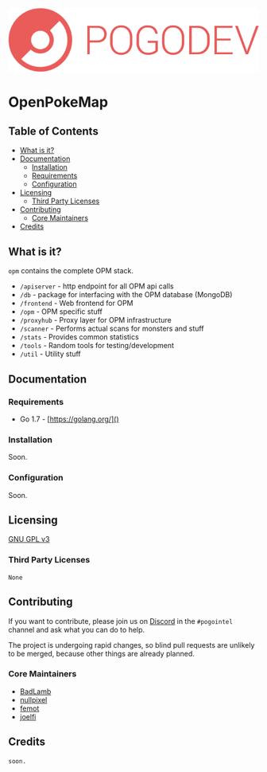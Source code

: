 [![POGODEV](https://github.com/pogodevorg/assets/blob/master/public/img/logo-github.png?raw=true)](https://pogodev.org)

# OpenPokeMap
## Table of Contents

* [What is it?](#what-is-it)
* [Documentation](#documentation)
  * [Installation](#installation)
  * [Requirements](#requirements)
  * [Configuration](#configuration)
* [Licensing](#licensing)
  * [Third Party Licenses](#third-party-licenses)
* [Contributing](#contributing)
  * [Core Maintainers](#core-maintainers)
* [Credits](#credits)

## What is it?
`opm` contains the complete OPM stack.
- `/apiserver` - http endpoint for all OPM api calls
- `/db` - package for interfacing with the OPM database (MongoDB)
- `/frontend` - Web frontend for OPM
- `/opm` - OPM specific stuff
- `/proxyhub` - Proxy layer for OPM infrastructure
- `/scanner` - Performs actual scans for monsters and stuff
- `/stats` - Provides common statistics
- `/tools` - Random tools for testing/development
- `/util` - Utility stuff 



## Documentation
### Requirements
- Go 1.7 - [https://golang.org/]()

### Installation
Soon.

### Configuration
Soon.

## Licensing
[GNU GPL v3](https://github.com/femot/blob/master/LICENSE)

### Third Party Licenses
    None

## Contributing
If you want to contribute, please join us on [Discord](https://discord.pogodev.org/)
in the `#pogointel` channel and ask what you can do to help.

The project is undergoing rapid changes, so blind pull requests are unlikely to be merged,
because other things are already planned.

### Core Maintainers

* [BadLamb](https://github.com/BadLamb)
* [nullpixel](https://github.com/nullpixel1)
* [femot](https://github.com/femot)
* [joelfi](https://github.com/joelfi)



## Credits
    soon.